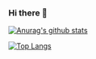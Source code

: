 ### Hi there 👋


[![Anurag's github stats](https://github-readme-stats.vercel.app/api?username=ryuji-ito-0222)](https://github.com/anuraghazra/github-readme-stats)

[![Top Langs](https://github-readme-stats.vercel.app/api/top-langs/?username=ryuji-ito-0222&langs_count=8)](https://github.com/anuraghazra/github-readme-stats)

<!--
**ryuji-ito-0222/ryuji-ito-0222** is a ✨ _special_ ✨ repository because its `README.md` (this file) appears on your GitHub profile.

Here are some ideas to get you started:

- 🔭 I’m currently working on ...
- 🌱 I’m currently learning ...
- 👯 I’m looking to collaborate on ...
- 🤔 I’m looking for help with ...
- 💬 Ask me about ...
- 📫 How to reach me: ...
- 😄 Pronouns: ...
- ⚡ Fun fact: ...
-->
